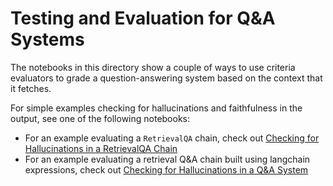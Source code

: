 # Testing and Evaluation for Q&A Systems

The notebooks in this directory show a couple of ways to use criteria evaluators to grade a question-answering system based on the context that it fetches.


For simple examples checking for hallucinations and faithfulness in the output, see one of the following notebooks:
- For an example evaluating a `RetrievalQA` chain, check out [Checking for Hallucinations in a RetrievalQA Chain](qa-system-retrievalqa)
- For an example evaluating a retrieval Q&A chain built using langchain expressions, check out [Checking for Hallucinations in a Q&A System](qa-system-lcel)